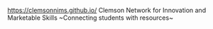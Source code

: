 https://clemsonnims.github.io/
Clemson Network for Innovation and Marketable Skills
~Connecting students with resources~
